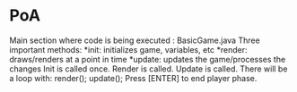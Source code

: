 # PoA
Main section where code is being executed : BasicGame.java
  Three important methods:
    *init: initializes game, variables, etc
    *render: draws/renders at a point in time
    *update: updates the game/processes the changes
  Init is called once.
  Render is called.
  Update is called.
  There will be a loop with:
  render();
  update();
Press [ENTER] to end player phase.
